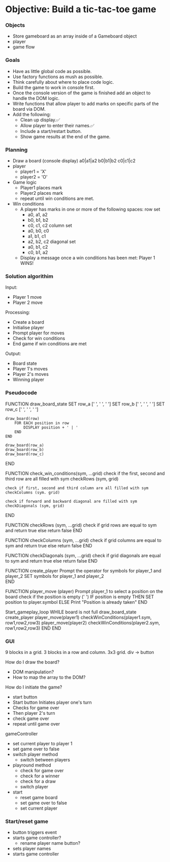 # Objective: Build a tic-tac-toe game

### Objects

- Store gameboard as an array inside of a Gameboard object
- player
- game flow

### Goals

- Have as little global code as possible.
- Use factory functions as mush as possible.
- Think carefully about where to place code logic.
- Build the game to work in console first.
- Once the console version of the game is finished add an object to handle the DOM logic.
- Write functions that allow player to add marks on specific parts of the board via DOM.
- Add the following:
  - Clean up display.✅
  - Allow player to enter their names.✅
  - Include a start/restart button.
  - Show game results at the end of the game.

### Planning

- Draw a board (console display)
  a0|a1|a2
  b0|b1|b2
  c0|c1|c2
- player
  - player1 = 'X'
  - player2 = 'O'
- Game logic
  - Player1 places mark
  - Player2 places mark
  - repeat until win conditions are met.
- Win conditions
  - A player has marks in one or more of the following spaces:
    row set
    - a0, a1, a2
    - b0, b1, b2
    - c0, c1, c2
      column set
    - a0, b0, c0
    - a1, b1, c1
    - a2, b2, c2
      diagonal set
    - a0, b1, c2
    - c0, b1, a2
  - Display a message once a win conditions has been met: Player 1 WINS!

### Solution algorithim

Input:

- Player 1 move
- Player 2 move

Processing:

- Create a board
- Initialise player
- Prompt player for moves
- Check for win conditions
- End game if win conditions are met

Output:

- Board state
- Player 1's moves
- Player 2's moves
- Winning player

### Pseudocode

FUNCTION draw_board_state
SET row_a [' ', ' ', ' ']
SET row_b [' ', ' ', ' ']
SET row_c [' ', ' ', ' ']

    draw_board(row)
        FOR EACH position in row
            DISPLAY position + ' | '
        END
    END

    draw_board(row_a)
    draw_board(row_b)
    draw_board(row_c)

END

FUNCTION check_win_conditions(sym, ...grid)
check if the first, second and third row are all filled with sym
checkRows (sym, grid)

    check if first, second and third column are all filled with sym
    checkColumns (sym. grid)

    check if forward and backward diagonal are filled with sym
    checkDiagonals (sym, grid)

END

FUNCTION checkRows (sym, ...grid)
check if grid rows are equal to sym and return true
else return false
END

FUNCTION checkColumns (sym, ...grid)
check if grid columns are equal to sym and return true
else return false
END

FUNCTION checkDiagonals (sym, ...grid)
check if grid diagonals are equal to sym and return true
else return false
END

FUNCTION create_player
Prompt the operator for symbols for player_1 and player_2
SET symbols for player_1 and player_2  
END

FUNCTION player_move (player)
Prompt player_1 to select a position on the board
check if the position is empty (' ')
IF position is empty THEN
SET position to player.symbol
ELSE
Print "Position is already taken"
END

Start_gameplay_loop
WHILE board is not full
draw_board_state
create_player
player_move(player1)
checkWinConditions(player1.sym, row1,row2,row3)
player_move(player2)
checkWinConditions(player2.sym, row1,row2,row3)
END
END

### GUI
9 blocks in a grid.
3 blocks in a row and column. 3x3 grid.
div -> button 

How do I draw the board?
- DOM manipulation?
- How to map the array to the DOM?

How do I initiate the game?
- start button
- Start button Initiates player one's turn
- Checks for game over
- Then player 2's turn
- check game over
- repeat until game over

gameController
- set current player to player 1
- set game over to false
- switch player method
    - switch between players
- playround method
    - check for game over
    - check for a winner
    - check for a draw
    - switch player
- start
    - reset game board
    - set game over to false
    - set current player

### Start/reset game
- button triggers event
- starts game controller?
  - rename player name button?
- sets player names
- starts game controller
